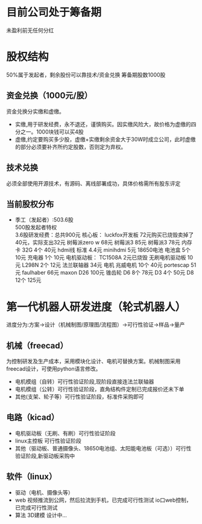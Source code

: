 # 目前公司处于筹备期

未盈利前无任何分红

# 股权结构

50%属于发起者，剩余股份可以靠技术/资金兑换
筹备期股数1000股

## 资金兑换（1000元/股）

资金兑换分实缴和虚缴。

- 实缴,用于研发经费，永不退还，谨慎购买。因实缴风险大，故价格为虚缴的四分之一。1000块钱可以买4股
- 虚缴,约定要购买多少股，虚缴+实缴剩余资金大于30W时成立公司，此时虚缴的部分必须要补齐所约定股数，否则定为弃权。

## 技术兑换

必须全部使用开源技术，有源码、离线部署成功，具体价格需所有股东评定

## 当前股权分布

- 季工（发起者）:503.6股  
  500股发起者特权  
  3.6股研发经费：总共900元
    核心板：
      luckfox开发板 72元购买已烧毁卖掉了40元，实际支出32元
      树莓派zero w 68元
      树莓派3 85元
      树莓派3 78元
    内存卡
      32G 4个 40元
   hdmi线
      标准 4.4元
      minihdmi 5元
    18650电池
      电池盒 5个 10元
      充电器 1个 10元
    电机驱动板：
      TC1508A 2元已烧毁
      无刷电机驱动板 10元
      L298N 2个 12元
    法兰联轴器 34元
    电机
      兆威电机 10个 40元
      portescap 51元
      faulhaber 66元
      maxon D26 100元
   锥齿轮
      D6 8个 78元
      D3 4个 50元
      D8 12个 125元
# 第一代机器人研发进度（轮式机器人）
进度分为:方案->设计（机械制图/原理图/流程图）->可行性验证->样品->量产
## 机械（freecad）
为控制研发及生产成本，采用模块化设计、电机可替换方案。机械制图采用freecad设计，可使用python语言修改。

- 电机模组（自转）可行性验证阶段,现阶段直接连法兰联轴器
- 电机模组（公转）可行性验证阶段，直角结构件定制已完成报价还未下单
- 其他(支架、轮子等）可行性验证阶段，标准件采购即可

## 电路（kicad）
- 电机驱动板（无刷、有刷）可行性验证阶段
- linux主控板 可行性验证阶段
- 其他（驱动板、普通摄像头、18650电池组、太阳能电池板（可选））可行性验证阶段,新驱动板采购中

## 软件（linux）
- 驱动（电机、摄像头等）
- web
    视频推流到公网，然后拉流到手机，已完成可行性测试
    io口web控制，已完成可行性测试
- 算法
    3D建模 设计中...
